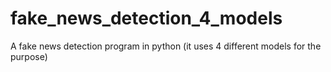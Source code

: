 # fake_news_detection_4_models

<!--
#field

#groups
NLP

#languages
Python

#frames and libs
Numpy
Pandas
Scikit_Learn

-->

A fake news detection program in python (it uses 4 different models for the purpose)
